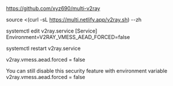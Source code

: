 https://github.com/xyz690/multi-v2ray

source <(curl -sL https://multi.netlify.app/v2ray.sh) --zh


systemctl edit v2ray.service
[Service]
Environment=V2RAY_VMESS_AEAD_FORCED=false

systemctl restart v2ray.service


v2ray.vmess.aead.forced = false


You can still disable this security feature with environment variable v2ray.vmess.aead.forced = false